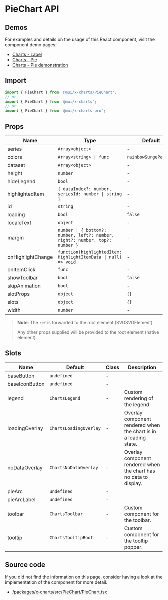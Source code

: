 # PieChart API

## Demos

For examples and details on the usage of this React component, visit the component demo pages:

- [Charts - Label](/x/react-charts/label/)
- [Charts - Pie](/x/react-charts/pie/)
- [Charts - Pie demonstration](/x/react-charts/pie-demo/)

## Import

```jsx
import { PieChart } from '@mui/x-charts/PieChart';
// or
import { PieChart } from '@mui/x-charts';
// or
import { PieChart } from '@mui/x-charts-pro';
```

## Props

| Name | Type | Default | Required | Description |
|------|------|---------|----------|-------------|
| series | `Array<object>` | - | Yes |  |
| colors | `Array<string> \| func` | `rainbowSurgePalette` | No |  |
| dataset | `Array<object>` | - | No |  |
| height | `number` | - | No |  |
| hideLegend | `bool` | - | No |  |
| highlightedItem | `{ dataIndex?: number, seriesId: number \| string }` | - | No |  |
| id | `string` | - | No |  |
| loading | `bool` | `false` | No |  |
| localeText | `object` | - | No |  |
| margin | `number \| { bottom?: number, left?: number, right?: number, top?: number }` | - | No |  |
| onHighlightChange | `function(highlightedItem: HighlightItemData \| null) => void` | - | No |  |
| onItemClick | `func` | - | No |  |
| showToolbar | `bool` | `false` | No |  |
| skipAnimation | `bool` | - | No |  |
| slotProps | `object` | `{}` | No |  |
| slots | `object` | `{}` | No |  |
| width | `number` | - | No |  |

> **Note**: The `ref` is forwarded to the root element (SVGSVGElement).

> Any other props supplied will be provided to the root element (native element).

## Slots

| Name | Default | Class | Description |
|------|---------|-------|-------------|
| baseButton | `undefined` | - |  |
| baseIconButton | `undefined` | - |  |
| legend | `ChartsLegend` | - | Custom rendering of the legend. |
| loadingOverlay | `ChartsLoadingOverlay` | - | Overlay component rendered when the chart is in a loading state. |
| noDataOverlay | `ChartsNoDataOverlay` | - | Overlay component rendered when the chart has no data to display. |
| pieArc | `undefined` | - |  |
| pieArcLabel | `undefined` | - |  |
| toolbar | `ChartsToolbar` | - | Custom component for the toolbar. |
| tooltip | `ChartsTooltipRoot` | - | Custom component for the tooltip popper. |

## Source code

If you did not find the information on this page, consider having a look at the implementation of the component for more detail.

- [/packages/x-charts/src/PieChart/PieChart.tsx](https://github.com/mui/material-ui/tree/HEAD/packages/x-charts/src/PieChart/PieChart.tsx)